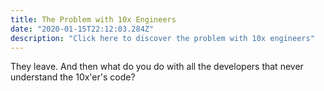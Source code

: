 ```yaml
---
title: The Problem with 10x Engineers
date: "2020-01-15T22:12:03.284Z"
description: "Click here to discover the problem with 10x engineers"
---
```


They leave. And then what do you do with all the developers that never understand the 10x'er's code?
